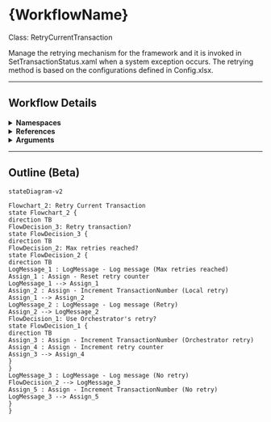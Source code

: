 # {WorkflowName}
Class: RetryCurrentTransaction

Manage the retrying mechanism for the framework and it is invoked in SetTransactionStatus.xaml when a system exception occurs. 
The retrying method is based on the configurations defined in Config.xlsx.

<hr />

## Workflow Details
<details>
    <summary>
    <b>Namespaces</b>
    </summary>
    - System
- System.Collections.Generic
- System.Data
- System.Linq
- System.Text
- UiPath.Core
- UiPath.Core.Activities
- System.Linq.Expressions
- System.Collections.ObjectModel

</details>
<details>
    <summary>
    <b>References</b>
    </summary>
    - Microsoft.CSharp
- System
- System.Activities
- System.ComponentModel.TypeConverter
- System.Core
- System.Data
- System.Data.Common
- System.Linq
- System.ObjectModel
- System.Private.CoreLib
- System.Runtime.Serialization
- System.ServiceModel
- System.ServiceModel.Activities
- System.ValueTuple
- System.Xaml
- System.Xml
- System.Xml.Linq
- UiPath.Excel
- UiPath.System.Activities
- UiPath.System.Activities.Design

</details>
<details>
    <summary>
    <b>Arguments</b>
    </summary>
    <table><tr><th>Name</th><th>Direction</th><th>Type</th><th>Description</th></tr><tr><td>in_Config</td><td>InArgument</td><td>scg:Dictionary<x:String, x:Object></td><td>Dictionary structure to store configuration data of the process (settings, constants and assets).</td></tr><tr><td>io_RetryNumber</td><td>InOutArgument</td><td>x:Int32</td><td>Used to control the number of attempts of retrying the transaction processing in case of system exceptions.</td></tr><tr><td>io_TransactionNumber</td><td>InOutArgument</td><td>x:Int32</td><td>Sequential counter of transaction items.</td></tr><tr><td>in_SystemException</td><td>InArgument</td><td>s:Exception</td><td>Used during transitions between states to represent exceptions other than business exceptions.</td></tr><tr><td>in_QueueRetry</td><td>InArgument</td><td>x:Boolean</td><td>Used to indicate whether the retry procedure is managed by an Orchestrator queue.</td></tr></table>
</details>

<hr />

## Outline (Beta)

```mermaid
stateDiagram-v2

Flowchart_2: Retry Current Transaction
state Flowchart_2 {
direction TB
FlowDecision_3: Retry transaction?
state FlowDecision_3 {
direction TB
FlowDecision_2: Max retries reached?
state FlowDecision_2 {
direction TB
LogMessage_1 : LogMessage - Log message (Max retries reached)
Assign_1 : Assign - Reset retry counter
LogMessage_1 --> Assign_1
Assign_2 : Assign - Increment TransactionNumber (Local retry)
Assign_1 --> Assign_2
LogMessage_2 : LogMessage - Log message (Retry)
Assign_2 --> LogMessage_2
FlowDecision_1: Use Orchestrator's retry?
state FlowDecision_1 {
direction TB
Assign_3 : Assign - Increment TransactionNumber (Orchestrator retry)
Assign_4 : Assign - Increment retry counter
Assign_3 --> Assign_4
}
}
LogMessage_3 : LogMessage - Log message (No retry)
FlowDecision_2 --> LogMessage_3
Assign_5 : Assign - Increment TransactionNumber (No retry)
LogMessage_3 --> Assign_5
}
}
```